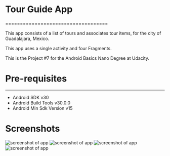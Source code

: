 # Tour Guide App
===================================

This app consists of a list of tours and associates tour items, for the city of
Guadalajara, Mexico.

This app uses a single activity and four Fragments.

This is the Project #7 for the Android Basics Nano Degree at Udacity.

# Pre-requisites
--------------

- Android SDK v30
- Android Build Tools v30.0.0
- Android Min Sdk Version v15


# Screenshots

![screenshot of app](screenshots/image1.png "This is a screenshot of the app")
![screenshot of app](screenshots/image2.png "This is a screenshot of the app")
![screenshot of app](screenshots/image3.png "This is a screenshot of the app")
![screenshot of app](screenshots/image4.png "This is a screenshot of the app")

